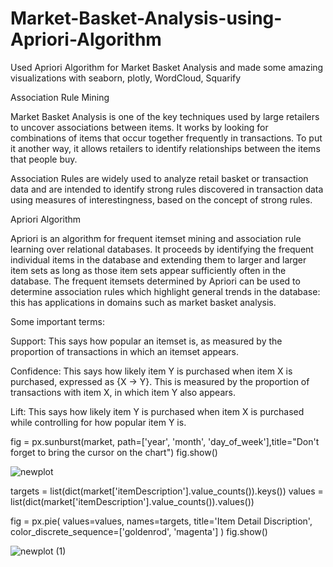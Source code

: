 # Market-Basket-Analysis-using-Apriori-Algorithm
Used Apriori Algorithm for Market Basket Analysis and made some amazing visualizations with seaborn, plotly, WordCloud, Squarify



Association Rule Mining

Market Basket Analysis is one of the key techniques used by large retailers to uncover associations between items. It works by looking for combinations of items that occur together frequently in transactions. To put it another way, it allows retailers to identify relationships between the items that people buy.

Association Rules are widely used to analyze retail basket or transaction data and are intended to identify strong rules discovered in transaction data using measures of interestingness, based on the concept of strong rules.


Apriori Algorithm

Apriori is an algorithm for frequent itemset mining and association rule learning over relational databases. It proceeds by identifying the frequent individual items in the database and extending them to larger and larger item sets as long as those item sets appear sufficiently often in the database. The frequent itemsets determined by Apriori can be used to determine association rules which highlight general trends in the database: this has applications in domains such as market basket analysis.


Some important terms:

Support: This says how popular an itemset is, as measured by the proportion of transactions in which an itemset appears.

Confidence: This says how likely item Y is purchased when item X is purchased, expressed as {X -> Y}. This is measured by the proportion of transactions with item X, in which item Y also appears.

Lift: This says how likely item Y is purchased when item X is purchased while controlling for how popular item Y is.



fig = px.sunburst(market, path=['year', 'month', 'day_of_week'],title="Don't forget to bring the cursor on the chart")
fig.show()


![newplot](https://user-images.githubusercontent.com/46940879/99067295-5f602c00-25a2-11eb-81cd-fc1e02897276.png)



targets = list(dict(market['itemDescription'].value_counts()).keys())
values = list(dict(market['itemDescription'].value_counts()).values())

fig = px.pie(
    values=values, 
    names=targets,
    title='Item Detail Discription',
    color_discrete_sequence=['goldenrod', 'magenta']
)
fig.show()


![newplot (1)](https://user-images.githubusercontent.com/46940879/99067477-b534d400-25a2-11eb-86a6-9cd6a3c90eaa.png)

